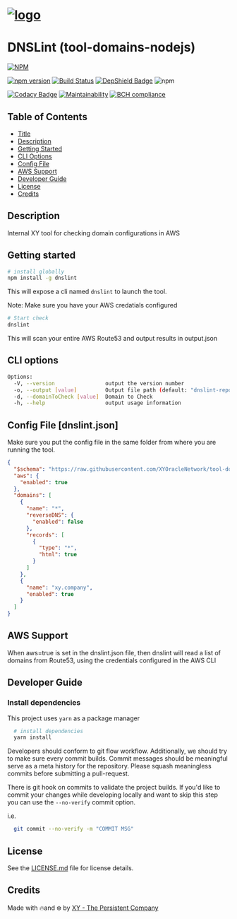 [logo]: https://cdn.xy.company/img/brand/XY_Logo_GitHub.png

# [![logo]](https://xy.company)

# DNSLint (tool-domains-nodejs)

[![NPM](https://nodei.co/npm/dnslint.png)](https://nodei.co/npm/dnslint/)

[![npm version](https://badge.fury.io/js/dnslint.svg)](https://badge.fury.io/js/dnslint) [![Build Status](https://travis-ci.com/XYOracleNetwork/tool-domains-nodejs.svg?token=A85R2pDnngMDyWoqeLUG&branch=master)](https://travis-ci.com/XYOracleNetwork/tool-domains-nodejs) [![DepShield Badge](https://depshield.sonatype.org/badges/XYOracleNetwork/tool-domains-nodejs/depshield.svg)](https://depshield.github.io) ![npm](https://img.shields.io/npm/dt/dnslint.svg)

[![Codacy Badge](https://api.codacy.com/project/badge/Grade/6fecaa016b2a4f3da64cee1b680085c1)](https://app.codacy.com/app/arietrouw/tool-domains-nodejs?utm_source=github.com&utm_medium=referral&utm_content=XYOracleNetwork/tool-domains-nodejs&utm_campaign=Badge_Grade_Dashboard) [![Maintainability](https://api.codeclimate.com/v1/badges/7b4591ab55a5c83f0a86/maintainability)](https://codeclimate.com/repos/5c74a1ecac0eba026f00a686/maintainability) [![BCH compliance](https://bettercodehub.com/edge/badge/XYOracleNetwork/tool-domains-nodejs?branch=master)](https://bettercodehub.com/results/XYOracleNetwork/tool-domains-nodejs)

## Table of Contents

-   [Title](#dnslint-tool-domains-nodejs)
-   [Description](#description)
-   [Getting Started](#getting-started)
-   [CLI Options](#cli-options)
-   [Config File](#config-file)
-   [AWS Support](#aws-support)
-   [Developer Guide](#developer-guide)
-   [License](#license)
-   [Credits](#credits)

## Description

Internal XY tool for checking domain configurations in AWS

## Getting started

```sh
# install globally
npm install -g dnslint
```

This will expose a cli named `dnslint` to launch the tool.

Note: Make sure you have your AWS credatials configured

```sh
# Start check
dnslint
```

This will scan your entire AWS Route53 and output results in output.json

## CLI options

```sh
Options:
  -V, --version                output the version number
  -o, --output [value]         Output file path (default: "dnslint-report.json")
  -d, --domainToCheck [value]  Domain to Check
  -h, --help                   output usage information
```

## Config File [dnslint.json]

Make sure you put the config file in the same folder from where you are running the tool.

```json
{
  "$schema": "https://raw.githubusercontent.com/XYOracleNetwork/tool-domains-nodejs/master/dist/schema/dnslint.schema.json#",
  "aws": {
    "enabled": true
  },
  "domains": [
    {
      "name": "*",
      "reverseDNS": {
        "enabled": false
      },
      "records": [
        {
          "type": "*",
          "html": true
        }
      ]
    },
    {
      "name": "xy.company",
      "enabled": true
    }
  ]
}
```

## AWS Support

When aws=true is set in the dnslint.json file, then dnslint will read a list of domains from Route53, using the credentials configured in the AWS CLI

## Developer Guide

### Install dependencies

This project uses `yarn` as a package manager

```sh
  # install dependencies
  yarn install
```

Developers should conform to git flow workflow. Additionally, we should try to make sure
every commit builds. Commit messages should be meaningful serve as a meta history for the
repository. Please squash meaningless commits before submitting a pull-request.

There is git hook on commits to validate the project builds. If you'd like to commit your changes
while developing locally and want to skip this step you can use the `--no-verify` commit option.

i.e.

```sh
  git commit --no-verify -m "COMMIT MSG"
```

## License

See the [LICENSE.md](LICENSE) file for license details.

## Credits

Made with 🔥and ❄️ by [XY - The Persistent Company](https://www.xy.company)
